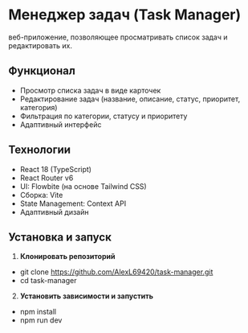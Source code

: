 # Менеджер задач (Task Manager)

веб-приложение, позволяющее просматривать список задач и редактировать их.

## Функционал

- Просмотр списка задач в виде карточек
- Редактирование задач (название, описание, статус, приоритет, категория)
- Фильтрация по категории, статусу и приоритету
- Адаптивный интерфейс

## Технологии

- React 18 (TypeScript)
- React Router v6
- UI: Flowbite (на основе Tailwind CSS)
- Сборка: Vite
- State Management: Context API
- Адаптивный дизайн

## Установка и запуск

1. **Клонировать репозиторий**
- git clone https://github.com/AlexL69420/task-manager.git
- cd task-manager
2. **Установить зависимости и запустить**
- npm install
- npm run dev
